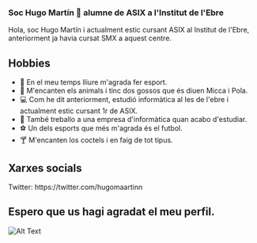 
### Soc Hugo Martín 👋 alumne de ASIX a l'Institut de l'Ebre

<p>Hola, soc Hugo Martín i actualment estic cursant ASIX al Institut de l'Ebre, anteriorment ja havia cursat SMX a aquest centre.</p>

## Hobbies

- 	:runner: En el meu temps lliure m'agrada fer esport.
- 	:feet: M'encanten els animals i tinc dos gossos que és diuen Micca i Pola.
- 	:computer: Com he dit anteriorment, estudió informàtica al Ies de l'ebre i actualment estic cursant 1r de ASIX.
- 	:file_folder: També treballo a una empresa d'informàtica quan acabo d'estudiar.
- 	:soccer: Un dels esports que més m'agrada és el futbol.
- 	:cocktail: M'encanten los coctels i en faig de tot tipus.


## Xarxes socials


<p>Twitter: https://twitter.com/hugomaartinn</p>

## Espero que us hagi agradat el meu perfil.
![Alt Text](https://media.giphy.com/media/vFKqnCdLPNOKc/giphy.gif)







